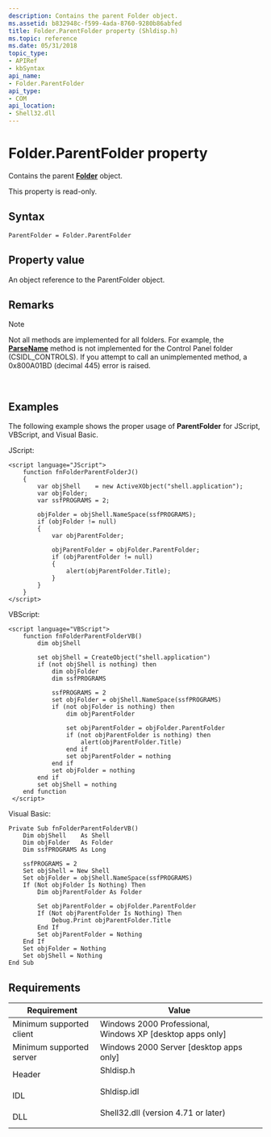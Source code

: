 ```yaml
---
description: Contains the parent Folder object.
ms.assetid: b832948c-f599-4ada-8760-9280b86abfed
title: Folder.ParentFolder property (Shldisp.h)
ms.topic: reference
ms.date: 05/31/2018
topic_type: 
- APIRef
- kbSyntax
api_name: 
- Folder.ParentFolder
api_type: 
- COM
api_location: 
- Shell32.dll
---
```


# Folder.ParentFolder property

Contains the parent [**Folder**](folder.md) object.

This property is read-only.

## Syntax


```JScript
ParentFolder = Folder.ParentFolder
```



## Property value

An object reference to the ParentFolder object.

## Remarks

> [!Note]  
> Not all methods are implemented for all folders. For example, the [**ParseName**](folder-parsename.md) method is not implemented for the Control Panel folder (CSIDL\_CONTROLS). If you attempt to call an unimplemented method, a 0x800A01BD (decimal 445) error is raised.

 

## Examples

The following example shows the proper usage of **ParentFolder** for JScript, VBScript, and Visual Basic.

JScript:


```JScript
<script language="JScript">
    function fnFolderParentFolderJ()
    {
        var objShell    = new ActiveXObject("shell.application");
        var objFolder;
        var ssfPROGRAMS = 2;
        
        objFolder = objShell.NameSpace(ssfPROGRAMS);
        if (objFolder != null)
        {
            var objParentFolder;
                
            objParentFolder = objFolder.ParentFolder;
            if (objParentFolder != null)
            {
                alert(objParentFolder.Title);
            }
        }
    }
</script>
```



VBScript:


```VB
<script language="VBScript">
    function fnFolderParentFolderVB()
        dim objShell
        
        set objShell = CreateObject("shell.application")
        if (not objShell is nothing) then
            dim objFolder
            dim ssfPROGRAMS
            
            ssfPROGRAMS = 2
            set objFolder = objShell.NameSpace(ssfPROGRAMS)
            if (not objFolder is nothing) then
                dim objParentFolder
                        
                set objParentFolder = objFolder.ParentFolder
                if (not objParentFolder is nothing) then
                    alert(objParentFolder.Title)
                end if
                set objParentFolder = nothing
            end if
            set objFolder = nothing
        end if
        set objShell = nothing
    end function
 </script>
```



Visual Basic:


```VB
Private Sub fnFolderParentFolderVB()
    Dim objShell    As Shell
    Dim objFolder   As Folder
    Dim ssfPROGRAMS As Long
            
    ssfPROGRAMS = 2
    Set objShell = New Shell
    Set objFolder = objShell.NameSpace(ssfPROGRAMS)
    If (Not objFolder Is Nothing) Then
        Dim objParentFolder As Folder
                
        Set objParentFolder = objFolder.ParentFolder
        If (Not objParentFolder Is Nothing) Then
            Debug.Print objParentFolder.Title
        End If
        Set objParentFolder = Nothing
    End If
    Set objFolder = Nothing
    Set objShell = Nothing
End Sub
```



## Requirements



| Requirement | Value |
|-------------------------------------|----------------------------------------------------------------------------------------------------------------|
| Minimum supported client<br/> | Windows 2000 Professional, Windows XP \[desktop apps only\]<br/>                                         |
| Minimum supported server<br/> | Windows 2000 Server \[desktop apps only\]<br/>                                                           |
| Header<br/>                   | <dl> <dt>Shldisp.h</dt> </dl>                           |
| IDL<br/>                      | <dl> <dt>Shldisp.idl</dt> </dl>                         |
| DLL<br/>                      | <dl> <dt>Shell32.dll (version 4.71 or later)</dt> </dl> |



 

 




